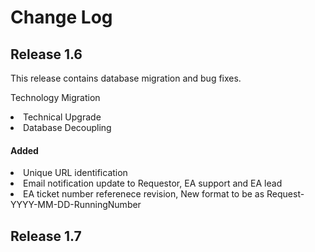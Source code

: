 # Change Log



## Release 1.6
This release contains database migration and bug fixes.

Technology Migration
<li>Technical Upgrade</li>
<li>Database Decoupling</li>

#### Added

<li>Unique URL identification</li>
<li>Email notification update to Requestor, EA support and EA lead</li>
<li>EA ticket number referenece revision, New format to be as Request-YYYY-MM-DD-RunningNumber</li>

## Release 1.7
